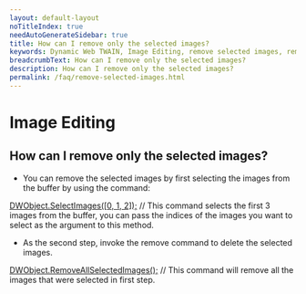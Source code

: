 ```yaml
---
layout: default-layout
noTitleIndex: true
needAutoGenerateSidebar: true
title: How can I remove only the selected images?
keywords: Dynamic Web TWAIN, Image Editing, remove selected images, remove specific images
breadcrumbText: How can I remove only the selected images?
description: How can I remove only the selected images?
permalink: /faq/remove-selected-images.html
---
```


# Image Editing

## How can I remove only the selected images?

- You can remove the selected images by first selecting the images from the buffer by using the command:

<a href="https://www.dynamsoft.com/web-twain/docs/info/api/WebTwain_Buffer.html?ver=latest#selectimages" target="_blank">DWObject.SelectImages([0, 1, 2]);</a> // This command selects the first 3 images from the buffer, you can pass the indices of the images you want to select as the argument to this method.

- As the second step, invoke the remove command to delete the selected images.

<a href="https://www.dynamsoft.com/web-twain/docs/info/api/WebTwain_Buffer.html?ver=latest#removeallselectedimages" target="_blank">DWObject.RemoveAllSelectedImages();</a> // This command will remove all the images that were selected in first step.
